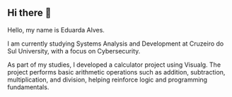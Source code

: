 ## Hi there 👋 
Hello, my name is Eduarda Alves.

I am currently studying Systems Analysis and Development at Cruzeiro do Sul University, with a focus on Cybersecurity.

As part of my studies, I developed a calculator project using Visualg. The project performs basic arithmetic operations such as addition, subtraction, multiplication, and division, helping reinforce logic and programming fundamentals.

<!--
**EduardaAlves05/EduardaAlves05** is a ✨ _special_ ✨ repository because its `README.md` (this file) appears on your GitHub profile.

Here are some ideas to get you started:

- 🔭 I’m currently working on ...
- 🌱 I’m currently learning ...
- 👯 I’m looking to collaborate on ...
- 🤔 I’m looking for help with ...
- 💬 Ask me about ...
- 📫 How to reach me: ...
- 😄 Pronouns: ...
- ⚡ Fun fact: ...
-->

